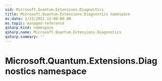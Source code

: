 ```yaml
---
uid: Microsoft.Quantum.Extensions.Diagnostics
title: Microsoft.Quantum.Extensions.Diagnostics namespace
ms.date: 1/22/2021 12:00:00 AM
ms.topic: managed-reference
qsharp.kind: namespace
qsharp.name: Microsoft.Quantum.Extensions.Diagnostics
qsharp.summary: ''
---
```


# Microsoft.Quantum.Extensions.Diagnostics namespace



